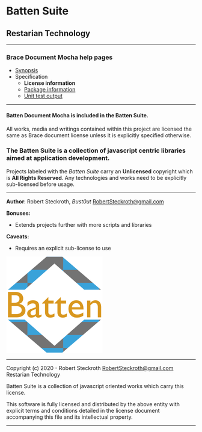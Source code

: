 # Batten Suite
## Restarian Technology

----
### Brace Document Mocha help pages
* [Synopsis](https://github.com/restarian/batten_document_mocha/blob/master/docs/synopsis.md)
* Specification
  * **License information**
  * [Package information](https://github.com/restarian/batten_document_mocha/blob/master/docs/specification/package_information.md)
  * [Unit test output](https://github.com/restarian/batten_document_mocha/blob/master/docs/specification/unit_test_output.md)
----

#### Batten Document Mocha is included in the Batten Suite.

All works, media and writings contained within this project are licensed the same as Brace document license unless it is explicitly specified otherwise.

### The Batten Suite is a collection of javascript centric libraries aimed at application development.

Projects labeled with the *Batten Suite* carry an **Unlicensed** copyright which is **All Rights Reserved**. Any technologies and works need to be explicitly sub-licensed before usage.

___

**Author**: Robert Steckroth, *Bust0ut* [<RobertSteckroth@gmail.com>](mailto:robertsteckroth@gmail.com)

**Bonuses:**
* Extends projects further with more scripts and libraries

**Caveats:**
  * Requires an explicit sub-license to use

![Batten](https://raw.githubusercontent.com/restarian/restarian/master/batten/doc/image/batten_logo_medium.png)

---
Copyright (c) 2020 - Robert Steckroth <RobertSteckroth@gmail.com> Restarian Technology

Batten Suite is a collection of javascript oriented works which carry this license.

This software is fully licensed and distributed by the above entity with explicit terms and conditions detailed in the
license document accompanying this file and its intellectual property.

---
